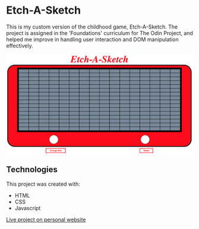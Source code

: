 # Etch-A-Sketch
This is my custom version of the childhood game, Etch-A-Sketch. The project is assigned in the 'Foundations' curriculum for The Odin Project, and helped me improve in handling user interaction and DOM manipulation effectively.

![Live example](./liveEtchScreenshot.png)

## Technologies
This project was created with:
* HTML
* CSS
* Javascript

[Live project on personal website](http://www.joshuaurrea.com/etch-a-sketch)